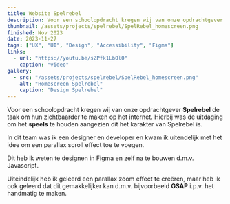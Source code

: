 ```yaml
---
title: Website Spelrebel 
description: Voor een schoolopdracht kregen wij van onze opdrachtgever "Spelrebel" de taak om hun zichtbaarder te maken op het internet.
thumbnail: /assets/projects/spelrebel/SpelRebel_homescreen.png
finished: Nov 2023
date: 2023-11-27
tags: ["UX", "UI", "Design", "Accessibility", "Figma"]
links:
  - url: "https://youtu.be/sZPfk1LbOl0"
    caption: "video"
gallery:
  - src: "/assets/projects/spelrebel/SpelRebel_homescreen.png"
    alt: "Homescreen Spelrebel"
    caption: "Design Spelrebel"
---
```


Voor een schoolopdracht kregen wij van onze opdrachtgever <strong>Spelrebel</strong> de taak om hun zichtbaarder te maken op het internet. Hierbij was de uitdaging om het <strong>speels</strong> te houden aangezien dit het karakter van Spelrebel is.

In dit team was ik een designer en developer en kwam ik uitendelijk met het idee om een parallax scroll effect toe te voegen.

Dit heb ik weten te designen in Figma en zelf na te bouwen d.m.v. Javascript.

Uiteindelijk heb ik geleerd een parallax zoom effect te creëren, maar heb ik ook geleerd dat dit gemakkelijker kan d.m.v. bijvoorbeeld <strong>GSAP</strong> i.p.v. het handmatig te maken.